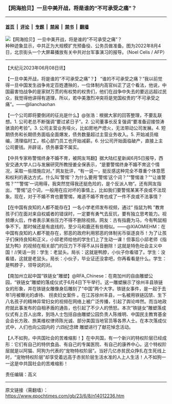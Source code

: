 ### 【网海拾贝】一旦中美开战，将是谁的“不可承受之痛”？

---

#### [首页](../../../..?n14012236) &nbsp;|&nbsp; [评论](../../../../../epoch-comment?n14012236) &nbsp;|&nbsp; [专题](../../../../../epoch-special?n14012236) &nbsp;|&nbsp; [禁闻](../../../../../epoch-news?n14012236) &nbsp;|&nbsp; [禁书](../../../../../books?n14012236) &nbsp;|&nbsp; [翻墙](https://github.com/gfw-breaker/nogfw/blob/master/README.md?n14012236)


<div><img alt="【网海拾贝】一旦中美开战，将是谁的“不可承受之痛”？" class="attachment-djy_600_400 size-djy_600_400 wp-post-image" src="https://i.epochtimes.com/assets/uploads/2023/06/id14012261-000_32FY8JF-.jpeg"/>
<div class="caption">
 种种迹象显示，中共正为大规模扩充预备役、公务员做准备。图为2022年8月4日，北京街头一个大屏幕播放有关中共对台军事演习的报导。（Noel Celis / AFP）
</div></div><hr/><div class="post_content" id="artbody" itemprop="articleBody">
 <!-- article content begin -->
 <p>
  【大纪元2023年06月08日讯】
 </p>
 <p>
  【一旦中美开战，将是谁的“不可承受之痛”？】 “谁的不可承受之痛？”我以前觉得一旦中国发生战争肯定百姓遭殃的，一位体制内高官纠正了这个看法，他说，中国最害怕战争的是家财万贯的有权势的权贵们，他们在战争中失去的要远远超过民众，我觉得他讲得有道理，所以，若中美激烈冲突将是党国权贵的“不可承受之痛”。——@lianchaohan
 </p>
 <p>
  【一个公司即将要倒闭的征兆是什么】@张浩：根据大家的回答整理，不要乱联想。1. 公司老总不断强调“要过紧日子”。2. 公司董事长反复强调“要准备迎接惊涛骇浪的考验”。3. 公司主营业务哑火，比如房地产熄火，无法带动公司发展。4. 短期债务和长期债务面临全面爆发，债务数量超过主营业务收入。5. 开始减员缩编，清理临时工，核心部门员工也开始减薪。6. 分公司开始面临破产，直接上主公司要钱。并辟谣，债务暴雷不属实。
 </p>
 <p>
  【中共专家称警惕终身不婚不育，被网友骂翻】据大陆红星新闻6月5日报导，西安交通大学人口与发展研究所教授姜全保表示，“是要警惕终身不婚不育这个情况，采取一些措施应对。” 网友批评，“有一说一，挺反感这种完全不尊重个体意愿和权利的表达方式。什么叫‘警惕’？为什么要用‘警惕’这个词？”“警惕谁？”“让谁警惕？”“‘警惕’一词用得，我突然觉得我还挺危险的，是个反派人物”。还有网友指出，“警惕”这个词，一般用在应对坏的事情上，比如我们要警惕某某不良或不法现象。现在，对于不婚不育也要警惕，难道不婚不育也成了一件不良或不法事情？
 </p>
 <p>
  【在中国有良知的人都不能存在】一名小学老师发布视频，通过“
  <ok href="https://www.epochtimes.com/gb/tag/%E6%8C%87%E9%BC%A0%E4%B8%BA%E9%B8%AD.html">
   指鼠为鸭
  </ok>
  ”教育孩子们在面对来自权威者的错误时，一定要有勇气去反抗，要有独立思考能力。视频爆火后，作者表示某些压力不得不删除视频。网友：古有指鹿为马，今有鸭鼠相争不下。那时候还是有底线的，至少马和鹿还有些相似。——@XIAOMIEHM：在中国有良知的人都不能存在，邪恶的政府利用邪恶的体制劣币驱逐良币！为了让孩子们保持良知和正义，小邱老师给他的学生们上了生动一课！但事后小邱老师《指鼠为鸭》的视频在相关部门的压力下不得不从抖音删除！这就是特色社会主义中国！//笑话一则：学生：老鼠头。局长：这就是鸭脖，小伙子你看错了。学生：没看错，这就是老鼠头。局长：小伙子，毕业证还没拿吧，你再看看是什么。学生：是鸭脖子，领导说的对。
 </p>
 <p>
  【南加州立起中国“铁链女”雕塑】@RFA_Chinese：在南加州的自由雕塑公园，“铁链女”雕塑的落成仪式于6月4日下午举行。这一雕塑展示了徐州丰县铁链女的形象，并在铁链女雕像身后雕刻了“中国”两个大字。铁链女事件，是一起于去年1月被曝光的虐待、
  <ok href="https://www.epochtimes.com/gb/tag/%E6%8B%90%E5%8D%96%E5%A6%87%E5%A5%B3%E6%A1%88%E4%BB%B6.html">
   拐卖妇女案件
  </ok>
  。在江苏徐州丰县，一名被用铁链囚禁、生下八名孩子的精神异常妇女的视频在网络上被广泛传播，引起了舆论哗然。而当地政府就此事发布的自相矛盾的通告，也引起了不少人的愤怒。本次“铁链女”雕塑落成仪式有上百人出席，到场人士包括自由雕塑公园负责人陈维明、中国民主教育基金会会长方政、旅美维权律师陈光诚、部分美国当地官员等各界人士。在本次落成仪式中，人们也向公园内的
  <ok href="https://www.epochtimes.com/gb/tag/%E5%85%AD%E5%9B%9B%E7%BA%AA%E5%BF%B5%E7%A2%91.html">
   六四纪念碑
  </ok>
  雕塑进行了献花悼念活动。
 </p>
 <p>
  【人不如狗，中共国社会的苦难缩影！】在中共国，有一个新兴的特权阶层已经成形：它们有自己的特供食品、有自己的专属医院、有自己的康养中心。这个特权阶层就是以阿猫、阿狗为代表的“宠物特权阶层”。当好几亿赤贫民众挣扎在生死线上时，“宠物特权阶层”却享受着远高于赤贫阶层生活水准的人上人生活！人不如狗一一这是中共国社会的苦难缩影！
 </p>
 <p>
  责任编辑：高义
 </p>
 <!-- article content end -->
 <div id="below_article_ad">
 </div>
</div>


---

原文链接（需翻墙）：https://www.epochtimes.com/gb/23/6/8/n14012236.htm